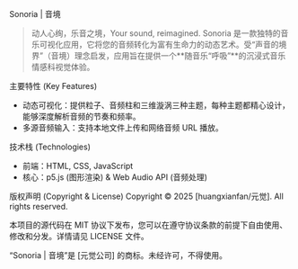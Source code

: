 Sonoria | 音境
> 动人心绚，乐音之境，Your sound, reimagined.
Sonoria 是一款独特的音乐可视化应用，它将您的音频转化为富有生命力的动态艺术。受“声音的境界”（音境）理念启发，应用旨在提供一个**随音乐“呼吸”**的沉浸式音乐情感科视觉体验。

主要特性 (Key Features)
 * 动态可视化：提供粒子、音频柱和三维漩涡三种主题，每种主题都精心设计，能够深度解析音频的节奏和频率。
 * 多源音频输入：支持本地文件上传和网络音频 URL 播放。

技术栈 (Technologies)
 * 前端：HTML, CSS, JavaScript
 * 核心：p5.js (图形渲染) & Web Audio API (音频处理)

版权声明 (Copyright & License)
Copyright © 2025 [huangxianfan/元觉]. All rights reserved.

本项目的源代码在 MIT 协议下发布，您可以在遵守协议条款的前提下自由使用、修改和分发。详情请见 LICENSE 文件。

“Sonoria | 音境”是 [元觉公司] 的商标。未经许可，不得使用。
